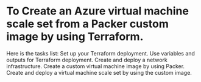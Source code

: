 # To Create an Azure virtual machine scale set from a Packer custom image by using Terraform.

Here is the tasks list:
Set up your Terraform deployment.
Use variables and outputs for Terraform deployment.
Create and deploy a network infrastructure.
Create a custom virtual machine image by using Packer.
Create and deploy a virtual machine scale set by using the custom image.
